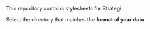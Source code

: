 This repository contains stylesheets for Strategi

Select the directory that matches the **format of your data**